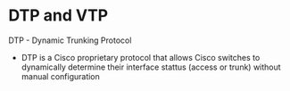# DTP and VTP

DTP - Dynamic Trunking Protocol

- DTP is a Cisco proprietary protocol that allows Cisco switches to dynamically determine their interface stattus (access or trunk) without manual configuration


